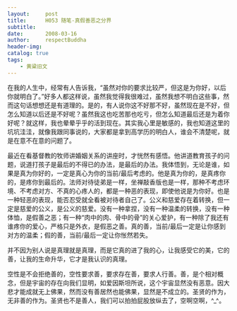 ```yaml
---
layout:     post
title:      H053 随笔-真假善恶之分界
subtitle:   
date:       2008-03-16
author:     respectBuddha
header-img: 
catalog: true
tags:
    - 黄粱旧文
---
```


在我的人生中，经常有人告诉我，“虽然对你的要求比较严，但这是为你好，以后你就明白了。”好多人都这样说，虽然我觉得我很难过，虽然我想不明白这些事，然而这句话想想还是有道理的。是的，有人说你这不好那不好，虽然现在是不好，但怎么知道以后还是不好呢？虽然我这也吃苦那也吃亏，但怎么知道最后还是为着你好呢？就这样，我也晕晕乎乎的活到现在。其实我心里是敏感的，我也知道这里的坑坑洼洼，就像我跟同事说的，大家都是拿到高学历的明白人，谁会不清楚呢，就是在意不在意的问题了。

最近在看基督教的牧师讲婚姻关系的讲座时，才恍然有感悟。他讲道教育孩子的问题，说道打孩子是最后的不得已的办法，是最后的办法。我体悟到，无论是谁，如果是真为你好的，一定是真心为你的当前/最后考虑的。他是真为你的，是真疼你的，是疼你到最后的。法师对待徒弟是一样，坐禅敲香版也是一样，那种不考虑环境、不考虑对方、不真的心疼人的，都是一种恶的表现，即使他说是为你好。也是一种轻恶的表现，能否忍受就全看被对待者自己了。公义和慈爱存在着转换，但一定是慈爱的公义，是公义的慈爱。没有一种拿捏，没有一种温柔的转换，没有一种体恤，是假善之恶；有一种“肉中的肉、骨中的骨”的关心爱护，有一种除了我还有谁疼你的爱心，严格只是外衣，是假恶之善。真的善，当前/最后一定是让你感到对方的温柔；假的善，当前/最后一定让你怅然若失。

并不因为别人说是真理就是真理，而是它真的进了我的心，让我感受它的美，它的善，让我的生命升华，它才是我认识的真理。

空性是不会拒绝善的，空性要求善，要求存在善，要求人行善。善，是个相对概念，但是宇宙的存在向我们显明，如爱因斯坦所说，这个宇宙显然没有恶意。因大悲才能成就无上佛果，然而没有善居然也能佛果，显然是不成立的。圣贤的作为，无非善的作为。圣贤也不是善人，我们可以拍拍屁股放纵去了，空啊空啊，^_^。

